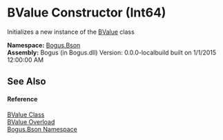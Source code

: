 # BValue Constructor (Int64)
 

Initializes a new instance of the <a href="T_Bogus_Bson_BValue">BValue</a> class

**Namespace:**&nbsp;<a href="N_Bogus_Bson">Bogus.Bson</a><br />**Assembly:**&nbsp;Bogus (in Bogus.dll) Version: 0.0.0-localbuild built on 1/1/2015 12:00:00 AM

## See Also


#### Reference
<a href="T_Bogus_Bson_BValue">BValue Class</a><br /><a href="Overload_Bogus_Bson_BValue__ctor">BValue Overload</a><br /><a href="N_Bogus_Bson">Bogus.Bson Namespace</a><br />